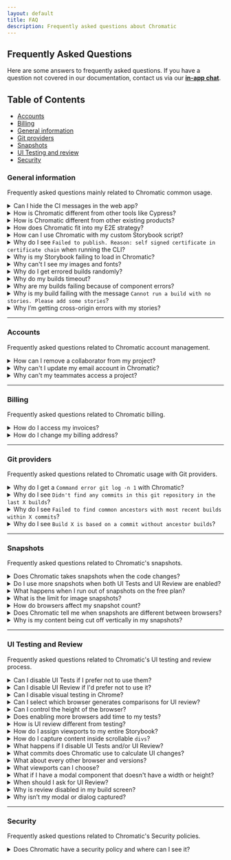 ```yaml
---
layout: default
title: FAQ
description: Frequently asked questions about Chromatic
---
```


## Frequently Asked Questions

Here are some answers to frequently asked questions. If you have a question not covered in our documentation, contact us via our <a href="/intercom" onclick="event.preventDefault();openIntercom();"><b>in-app chat</b></a>.

## Table of Contents

- [Accounts](#accounts)
- [Billing](#billing)
- [General information](#general-information)
- [Git providers](#git-providers)
- [Snapshots](#snapshots)
- [UI Testing and review](#ui-testing-and-review)
- [Security](#security)

### General information

Frequently asked questions mainly related to Chromatic common usage.

<details>
<summary>Can I hide the CI messages in the web app?</summary>

Chromatic detects CI test runs for most services. But it's not possible for every system, which results in users seeing persistent "Setup CI / Automation" messages in the UI.

If this is happening to you, prepend `CI=true` to your test command like so `CI=true yarn chromatic...` to hide the "Setup CI" messages in Chromatic. [Learn more](test).

</details>

<details>
<summary>How is Chromatic different from other tools like Cypress?</summary>

Chromatic is a tool for visual regression testing your Storybook. That means it will catch unintended visual changes in your UI components. Where you get a visual side-by-side comparison of changes made in a pull request and have team members review those changes before a PR is merged.

We don't do full end-to-end UI testing, meaning we don't test against a running application like Cypress does for example. That approach tends to be flaky because it relies on the application to be in a certain state before running the tests, and the tests have to run in a specific order. Because we test against a static Storybook build, we can eliminate that flake and run all tests in parallel. That means in practice our tests complete in less than a minute, while Cypress tests tend to take half an hour or more for an app of meaningful complexity. Needless to say we test only the visual aspect of your app, not if the app itself actually works as intended. In general it's a good idea to use the various tests (visual, unit, e2e) alongside each other.

</details>

<details>
<summary>How is Chromatic different from other existing products?</summary>

Chromatic is a faster, simpler, and cost effective alternative to Applitools that is built for UI components and component libraries. Our customers compare us favorably to Applitools on developer experience and price.

**Product differentiation**:

- Components are first class citizens in Chromatic so our workflow is necessarily different:

- Deep integration with Storybook (we're core maintainers)

- Track each components baselines through branches and merges

- Generate a living component library online

- Rewind component history

- Review components one at a time, approvals carry over from build to build

**We're proud of our developer experience:**

- "It just works" -- sensible defaults out of the box, no writing webdriver tests or custom integrations

- Lightning fast test runs (modern cloud architecture) with no cap on concurrency

- Automatic PR badging for GitHub, GitLab, and Bitbucket

</details>

<details>
<summary>How does Chromatic fit into my E2E strategy?</summary>

Visual testing with screenshots is a perfect complement to other testing methodologies such as E2E tests. They tend to be a lot easier to maintain and less brittle than the equivalent E2E test. 

Chromatic focusses on testing components in their various states. This makes it easier to pinpoint regressions down to the basic UI building block of modern view layers. To best use our tool you'd mock out the variations of components statically in Storybook. Our customers get the most value from:

1. Continuous UI testing during development which means bugs are caught much earlier to save time and money

1. Maintaining existing UI appearance to prevent unexpected regressions and poor UX

These benefits probably apply less to the specific runtime use case but are a useful direction to work towards as you build more components.

You can incrementally go from evaluating existing UIs during runtime to testing components continuously. The way we do this at Storybook (we're maintainers of the OSS project) is to create a story that renders the page you want to visually test in an iframe. Chromatic will then take a screenshot in our cloud and provide the dev/QA workflow for managing and updating baselines.

The benefit of the iframe method for QA is that you save the page in the desired state and can easily reference it at anytime later.

</details>

<details>
<summary>How can I use Chromatic with my custom Storybook script?</summary>

We do our best to interpret your Storybook script in package.json, but you might need to pass additional options to the `chromatic` command. [See all the options](cli).

</details>

<details>
<summary>Why do I see <code>Failed to publish. Reason: self signed certificate in certificate chain</code> when running the CLI?</summary>

This isn't a Chromatic CLI issue. Check if your machine is using special security or network settings before running the CLI.

</details>

<details>
<summary>Why is my Storybook failing to load in Chromatic?</summary>

If your stories make use of non-HTTPS content (for instance images), the iframe we deliver live view will fail to load, as modern browsers do not allow mixed content (HTTP content hosted within HTTPS pages).

To fix this, ensure all resources used by your stories are hosted via HTTPS.

</details>

<details>
<summary>Why can't I see my images and fonts?</summary>

Make sure your resource hosts are reliably fast. When possible serve resources statically via Storybook or use a dedicated service. Learn more about [resource loading in Chromatic](resource-loading).

If your resources are behind a firewall, whitelist our domain so we can load your resources.

</details>

<details>
<summary>Why do I get errored builds randomly?</summary>

Chromatic builds and runs Storybook flawlessly _most of the time_, but we're not perfect (we wish). Sometimes builds don't run due to rare infrastructure issues. If this happens, try to re-run the build via your CI provider. We keep track of these errors to improve the service.

</details>

<details>
<summary>Why do my builds timeout?</summary>

Chromatic takes snapshots very quickly. However, if we lose the connection to your server (for instance if you stop your server mid-build, or your internet connection goes down), builds can time out. Check your connection and try restarting the build.

</details>

<details>
<summary>Why are my builds failing because of component errors?</summary>

A build will _fail_ if any of the snapshots fail to render (i.e. in rendering the latest version of the component, the snapshot throws a JavaScript exception). You'll need to fix the code for errored components before we can pass the build.

</details>

<details>
<summary>Why is my build failing with the message <code>Cannot run a build with no stories. Please add some stories</code>?</summary>

This happens if certain stories were disabled via the [`chromatic: { disable: true }`](ignoring-elements#ignore-stories) option at a higher level. 

To solve this you can:

1. Remove the top-level [`chromatic: { disable: true }`](ignoring-elements#ignore-stories) option
1. Enable snapshots for specific stories
3. Run `yarn storybook-build` locally and fix the issues in your stories

</details>

<details>
<summary>Why I’m getting cross-origin errors with my stories?</summary>

Most likely you are calling into `window.parent` somewhere in your code. As we serve your Storybook preview iframe inside our www.chromatic.com domain this leads to a x-origin error as your code doesn't have access to our frame (with good reason!). Generally speaking it is a good idea to wrap calls like that in a `try { } catch` in case the code is running in a context where that's not possible (e.g Chromatic).

</details>

---

### Accounts

Frequently asked questions related to Chromatic account management.

<details>
<summary>How can I remove a collaborator from my project?</summary>

If the project is linked to a online repository, once you remove the collaborator from the repository, your collaborator's list will be automatically updated in Chromatic. For unlinked projects, contact us via our <a href="/intercom" onclick="event.preventDefault();openIntercom();"><b>in-app chat</b></a>.

</details>

<details>
<summary>Why can't I update my email account in Chromatic?</summary>

Chromatic retrieves the email addresses associated with your account from your Git provider. Check your provider's account settings page on how to add or change your email(s).

</details>

<details>
<summary>Why can't my teammates access a project?</summary>

Check that your teammates are listed as collaborators in that repository. 

If they aren't listed, please add them and try accessing the Chromatic project again (you may have to re-login). Chromatic syncs permissions at the account _and_ repo level. Learn [more](access).

</details>

---

### Billing

Frequently asked questions related to Chromatic billing.

<details>
<summary>How do I access my invoices?</summary>

You can browse all invoices past and present in the `Billing` screen. Learn how to access your invoices in this [article](article-view-invoice).

</details>

<details>
<summary>How do I change my billing address?</summary>

Your billing address can be modified in the `Billing` screen . Learn how to change it in this [article](article-change-billing-address).

</details>

---

### Git providers

Frequently asked questions related to Chromatic usage with Git providers.

<details>
<summary>Why do I get a <code>Command error git log -n 1</code> with Chromatic?</summary>

This error often appears when `git` is not available in your CI environment. Chromatic uses `git` to associate commits to pull/merge requests and set baselines. We require that an executable git is available (on the `$PATH` ) of the `chromatic` script.

**Common cases:**

- **Docker containers**: Git may not be installed on certain Docker containers. You'll need to make the image includes Git.
- **Heroku CI**: Git history isn't available by default. You'll have to give Heroku auth access to your repo so that it can clone it before running CI. This can be unideal. Some customers end up using other CI providers to run Chromatic like GitHub Actions (free) or CircleCI.
- **Google Cloud CI**: The `.git` folder is ignored by default. Based on [their documentation](https://github.com/GoogleCloudPlatform/cloud-builders/issues/236#issuecomment-374629200) you can try `.gcloudignore`. However, some customers have run into trouble with this solution and instead opted to use other CI providers to run Chromatic like GitHub Actions (free) or CircleCI.
- **You don't use Git**: Enable Git version control in your project and try Chromatic again.

Try running the command manually `git log -n 1 --format="%H,%ct,%ce,%cn"` and check if there are errors.

</details>

<details>
<summary>Why do I see <code>Didn't find any commits in this git repository in the last X builds</code>?</summary>

This means that across the last X unique commits across all builds in your app, we didn't find a single one that exists in the repository you ran this build against. Commits can go missing if you rebase or perform squash-merges, however, if all of the previous X builds' commits are missing, it is likely something has gone wrong.

If you've reached this situation and can't work out why, please contact us through our <a href="/intercom" onclick="event.preventDefault();openIntercom();"><b>in-app chat</b></a> or [email](mailto:support@chromatic.com).

</details>

<details>
<summary>Why do I see <code>Failed to find common ancestors with most recent builds within X commits</code>?</summary>

This means that although we found recent builds that _were_ in your git repository history (see above), we couldn't find any _common_ history between your checked out build and those builds within X commits.

Unless you are doing something unusual with your git repository, this is extremely unlikely. Either way, please contact us through our <a href="/intercom" onclick="event.preventDefault();openIntercom();"><b>in-app chat</b></a> or [email](mailto:support@chromatic.com).

</details>

<details>
<summary>Why do I see <code>Build X is based on a commit without ancestor builds</code>? </summary>

When we create a build, we search your git history for a recent Chromatic build based on a commit that is an ancestor (i.e. a commit that is in the direct history of this commit). Unless this is the very first build, if we do not find one, we will show you this message.

This is typically unusual, because in order to run Chromatic on a commit, chances are the commit that added Chromatic to your app is an ancestor!

However, this situation can arise due to the following:

1. You switched branches and re-ran Chromatic, without checking-in the code changes that installed Chromatic. In this case you can safely ignore this message.

1. You rewrote history in merging the Chromatic installation code (e.g. using GitHub's "Squash and Merge" or "Rebase and Merge" buttons). [Learn how to resolve](ci#github-squash-rebase-merge-and-the-master-branch)

1. You are using a shallow clone of your repository when running Chromatic. Chromatic needs access to your full git history in order to find baselines (or at least the history until the previous Chromatic build, which depends on how often you push code/run builds). [Learn about how we use Git for baselines »](branching-and-baselines)

1. Something else happened---perhaps a bug at our end? Please contact us through our in app chat if this is the case.

</details>

---

### Snapshots

Frequently asked questions related to Chromatic's snapshots.

<details>
<summary>Does Chromatic takes snapshots when the code changes?</summary>

Snapshots are taken on every build. Global dependencies, such as CSS or third party APIs can affect the UI without the code changing. Taking all snapshots is the most reliable way to catch UI regressions.

</details>

<details>
<summary>Do I use more snapshots when both UI Tests and UI Review are enabled?</summary>

No. Snapshots taken for one workflow are reused for the other. You don't get charged twice.

</details>

<details>
<summary>What happens when I run out of snapshots on the free plan?</summary>

Free plans come with 5000 snapshots per month. Once free snapshots are exhausted, testing & review will become paused until the next month at which time Chromatic will again begin taking snapshots and functionality will automatically resume. Upgrading to a paid plan will immediately resume testing & review.

</details>

<details>
<summary>What is the limit for image snapshots?</summary>


We have a 25 million pixel size limit for image snapshots. This ensures fast and reliable performance for every build. 

If your stories are larger than this, perhaps something has gone wrong? Let us know if you need this limit increased via our <a href="/intercom" onclick="event.preventDefault();openIntercom();"><b>in-app chat</b></a> or [email](mailto:support@chromatic.com).

</details>

<details>
<summary>How do browsers affect my snapshot count?</summary>

Each browser adds another snapshot for each of your stories. For example, if you have a story that is tested in Chrome and IE11 that counts as two snapshots.

If you also test your story with different viewports, those count as snapshots as well. For example, you want to test a story at `320px`, `1280px`, `Chrome`, and `IE11`. This would count as 4 snapshots.
</details>

<details>
<summary>Does Chromatic tell me when snapshots are different between browsers?</summary>

This has significant trade offs. Teams that try to verify consistency between browsers end up encountering false positives due to inherent browser/device/OS differences like anti-aliasing and font rendering. Or they require workarounds like loosening diff thresholds which result in false negatives.

Chromatic does not programmatically compare snapshots from different browsers against each other. Instead, we compare the snapshots for each browser against the baseline for that browser.

</details>

<details>
<summary>Why is my content being cut off vertically in my snapshots?</summary>

Make sure there are no elements inadvertently cutting off content through the use of overflow or height styles.

For elements that have relative height styles based on the size of the viewport (such as `height: 100vh`), all content nested under that element will show up in a screenshot unless either `overflow: hidden` or `overflow: scroll` is used to hide what is outside of that element (and therefore outside of the viewport).

When Chromatic takes a screenshot for an element that has a viewport-relative height as well as styling to hide/scroll the overflow, a default viewport height of `900px` will be used. This default is only used when we can't detect a "natural" height for the outermost DOM element (root ancestor), for instance, in the case of scrollable divs.

To set the height, you can add a decorator for stories that wraps them in a container with a fixed height:

```js
// MyComponent.stories.js | MyComponent.stories.ts

import MyComponent from './MyComponent';

export default {
  title: 'Example Story',
  component: MyComponent,
  decorators:  [(Story) => {% raw %}<div style={{ margin: '3em' }}{% endraw %}><Story/></div>]
};
```

</details>

---

### UI Testing and Review

Frequently asked questions related to Chromatic's UI testing and review process.

<details>
<summary>Can I disable UI Tests if I prefer not to use them?</summary>

Yes. Go to the manage page for your project where you can disable UI Tests. Chromatic will no longer add status checks to your PRs for UI Tests once it is disabled.

</details>

<details>
<summary>Can I disable UI Review if I'd prefer not to use it?</summary>

You can initiate a UI review at any time. However, we recommend doing it later in the development cycle, once baselines have been approved and UI Tests are green.

</details>

<details>
<summary>Can I disable visual testing in Chrome?</summary>

All plans use Chrome by default because it offers the greatest test coverage for most people. It cannot be disabled.

</details>

<details>
<summary>Can I select which browser generates comparisons for UI review?</summary>

No. At the moment, Chrome is fixed as the browser used for UI review.

</details>

<details>
<summary>Can I control the height of the browser?</summary>

As we take a full screenshot of the component (even if it flows off the screen), it typically doesn't make any difference what height the browser has when taking screenshots. If this isn't the case for you application, please contact us through <a href="/intercom" onclick="event.preventDefault();openIntercom();"><b>in-app chat</b></a> or [email](mailto:support@chromatic.com).

</details>

<details>
<summary>Does enabling more browsers add time to my tests?</summary>

Yes it can. We do our best to provide the fastest test speeds but there are limits to browser performance (IE11) even when scaled across hundreds and thousands of machines.

</details>

<details>
<summary>How is UI review different from testing?</summary>

Testing is done primarily by developers, most often iteratively during development. The focus is on preventing UI regressions (bugs) and maintaining a clean set of baselines to test against.

Review is usually performed by designers, PMs, customers, and other stakeholders. The focus is not on finding bugs (this should have already happened through testing) but rather to find cases where the implementation is not quite as was intended by the design or specifications. The modern development process moves quickly and often developers are filling in gaps according to their best guess. UI review is an opportunity for developers to sync with other teammates to get a final OK before shipping.

</details>

<details>
<summary>How do I assign viewports to my entire Storybook?</summary>

We don't recommend this in most cases because each viewport is treated independently and snapshots must be approved as such. But if you really want to assign viewports for an entire Storybook use [`parameters`](https://storybook.js.org/docs/react/writing-stories/parameters#global-parameters) in your [`.storybook/preview.js`](https://storybook.js.org/docs/react/configure/overview#configure-story-rendering):

```js
// .storybook/preview.js

export const parameters={
    // Set the viewports in Chromatic globally.
  chromatic: { viewports: [320, 1200] },
}
```

</details>

<details>
<summary>How do I capture content inside scrollable <code>divs</code>?</summary>

Scrollable divs constrain the height of their children. Change the height of the scrollable div to ensure all content fits. It's not possible for Chromatic to infer how tall scrollable divs are intended to be.

</details>

<details>
<summary>What happens if I disable UI Tests and/or UI Review?</summary>

As long as either the testing or review features are enabled, Chromatic will continue taking snapshots. With both disabled, Chromatic will stop taking snapshots and all other features of the platform (such as publishing) will continue without limits.

</details>

<details>
<summary>What commits does Chromatic use to calculate UI changes?</summary>

Similar to [GitHub code review](https://github.com/features/code-review/), Chromatic compares between the latest commit on the PR branch and the 'merge base' commit, that is the commit that is the shared ancestor between the PR branch and the branch it was created from. It is important that Chromatic has run a build on both commits outlined above. If you've recently enabled CI and have existing PRs that you would like to review, ensure Chromatic has run in CI for both branches of that PR.

The process might look something like:

1. Create a new PR to `master` adding Chromatic to CI
1. Merge that PR when everything works well.
1. Update your existing feature PR(s) w/ the latest from `master` (either merge or rebase from master).

</details>

<details>
<summary>What about every other browser and versions?</summary>

Chromatic covers the major rendering engines (Blink, Gecko and Trident) at all viewports. This eliminates almost all browser regressions your users are likely to see with minimal effort, configuration, or additional time to your workflow.

Supporting more browser/device combinations ends up having diminishing returns that adds noise to the visual review process.

</details>

<details>
<summary>What viewports can I choose?</summary>

A viewport can be any whole number between 320 and 1800 pixels.

</details>

<details>
<summary>What if I have a modal component that doesn't have a width or height?</summary>

If your component infers its dimensions from the layout of the surrounding DOM elements (e.g., it's a modal that uses `position:fixed`), you can set the height of that component's stories using a <a href="https://storybook.js.org/docs/react/writing-stories/decorators#component-decorators">decorator</a>.

```js
// MyComponent.stories.js | MyComponent.stories.ts

import MyComponent from './MyComponent'

export default {
  title: 'Example Story',
  component: MyComponent,
  decorators: [
    storyFn => (
      {% raw %}<div style={{ width: '1200px', height: '800px' }}>{% endraw %}
        This is a decorator for modals and such {storyFn()}
      </div>
    ),
  ],
}

const Template = (args) => <MyComponent/>;

export const StoryWithDimensions = Template.bind({});
StoryWithDimensions.args = {};
```

</details>

<details>
<summary>When should I ask for UI Review?</summary>

You can initiate a UI review at any time. However, we recommend doing it later in the development cycle, once baselines have been approved and UI Tests are green. Learn more about [UI review](review).

</details>

<details>
<summary>Why is review disabled in my build screen?</summary>

If a build isn't the newest build on a branch, we disable reviewing the build; as any future builds will base themselves on the _newest_ build, making approvals to this build pointless.

Note that in the case that there is a descendent build of this build on _a different branch_ (for instance if the commit for this build was merged into that different branch), we do allow reviewing of this build. Future builds on this branch _will_ use approved changes from the build; however future builds on the different branch will not---for this reason it is best to review builds before merging them.

</details>

<details>
<summary>Why isn’t my modal or dialog captured?</summary>

If you use an “animateIn” effect set [delay](delay) to ensure we snapshot when the animation completes.

If your component infers its dimensions from the layout of the surrounding DOM elements (e.g., it's a modal that uses `position:fixed`), you'll need to set the height of that component's stories using a decorator.

```js
// MyComponent.stories.js | MyComponent.stories.ts

import MyComponent from './MyComponent'

export default {
  component: MyComponent,
  decorators: [
    storyFn => (
      {% raw %}<div style={{ width: '1200px', height: '800px' }}>{% endraw %}
        This is a decorator for modals and such {storyFn()}
      </div>
    ),
  ],
}

export const StoryWithDimensions = () => <MyComponent/>
```
</details>

---

### Security

Frequently asked questions related to Chromatic's Security policies.

<details>
<summary>Does Chromatic have a security policy and where can I see it?</summary>

We do have a security policy in place. You can read it [here](security). If you have further inquiries contact us through our in app chat or [email](mailto:security@chromatic.com).
</details>








